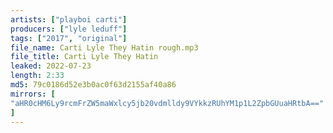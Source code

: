 ```yaml
---
artists: ["playboi carti"]
producers: ["lyle leduff"]
tags: ["2017", "original"]
file_name: Carti Lyle They Hatin rough.mp3
file_title: Carti Lyle They Hatin
leaked: 2022-07-23
length: 2:33
md5: 79c0186d52e3b0ac0f63d2155af40a86
mirrors: [
"aHR0cHM6Ly9rcmFrZW5maWxlcy5jb20vdmlldy9VYkkzRUhYM1p1L2ZpbGUuaHRtbA=="
]
---
```

